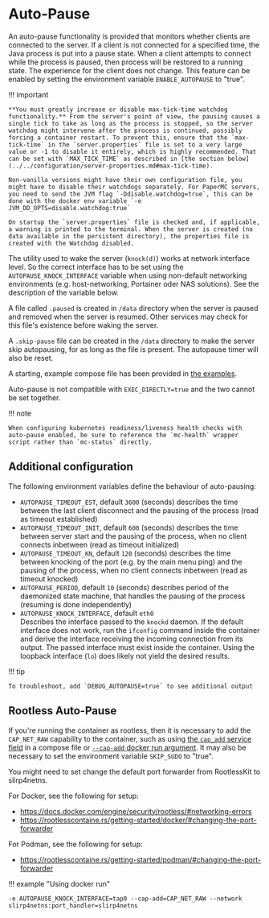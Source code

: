 # Auto-Pause

An auto-pause functionality is provided that monitors whether clients are connected to the server. If a client is not connected for a specified time, the Java process is put into a pause state. When a client attempts to connect while the process is paused, then process will be restored to a running state. The experience for the client does not change. This feature can be enabled by setting the environment variable `ENABLE_AUTOPAUSE` to "true".

!!! important

    **You must greatly increase or disable max-tick-time watchdog functionality.** From the server's point of view, the pausing causes a single tick to take as long as the process is stopped, so the server watchdog might intervene after the process is continued, possibly forcing a container restart. To prevent this, ensure that the `max-tick-time` in the `server.properties` file is set to a very large value or -1 to disable it entirely, which is highly recommended. That can be set with `MAX_TICK_TIME` as described in [the section below](../../configuration/server-properties.md#max-tick-time).

    Non-vanilla versions might have their own configuration file, you might have to disable their watchdogs separately. For PaperMC servers, you need to send the JVM flag `-Ddisable.watchdog=true`, this can be done with the docker env variable `-e JVM_DD_OPTS=disable.watchdog:true`

    On startup the `server.properties` file is checked and, if applicable, a warning is printed to the terminal. When the server is created (no data available in the persistent directory), the properties file is created with the Watchdog disabled.

The utility used to wake the server (`knock(d)`) works at network interface level. So the correct interface has to be set using the `AUTOPAUSE_KNOCK_INTERFACE` variable when using non-default networking environments (e.g. host-networking, Portainer oder NAS solutions). See the description of the variable below.

A file called `.paused` is created in `/data` directory when the server is paused and removed when the server is resumed. Other services may check for this file's existence before waking the server.

A `.skip-pause` file can be created in the `/data` directory to make the server skip autopausing, for as long as the file is present. The autopause timer will also be reset.

A starting, example compose file has been provided in [the examples](https://github.com/itzg/docker-minecraft-server/blob/master/examples/autopause/compose.yml).

Auto-pause is not compatible with `EXEC_DIRECTLY=true` and the two cannot be set together.

!!! note 

    When configuring kubernetes readiness/liveness health checks with auto-pause enabled, be sure to reference the `mc-health` wrapper script rather than `mc-status` directly.

## Additional configuration

The following environment variables define the behaviour of auto-pausing:

- `AUTOPAUSE_TIMEOUT_EST`, default `3600` (seconds)
  describes the time between the last client disconnect and the pausing of the process (read as timeout established)
- `AUTOPAUSE_TIMEOUT_INIT`, default `600` (seconds)
  describes the time between server start and the pausing of the process, when no client connects inbetween (read as timeout initialized)
- `AUTOPAUSE_TIMEOUT_KN`, default `120` (seconds)
  describes the time between knocking of the port (e.g. by the main menu ping) and the pausing of the process, when no client connects inbetween (read as timeout knocked)
- `AUTOPAUSE_PERIOD`, default `10` (seconds)
  describes period of the daemonized state machine, that handles the pausing of the process (resuming is done independently)
- `AUTOPAUSE_KNOCK_INTERFACE`, default `eth0`
  <br>Describes the interface passed to the `knockd` daemon. If the default interface does not work, run the `ifconfig` command inside the container and derive the interface receiving the incoming connection from its output. The passed interface must exist inside the container. Using the loopback interface (`lo`) does likely not yield the desired results.

!!! tip

    To troubleshoot, add `DEBUG_AUTOPAUSE=true` to see additional output

## Rootless Auto-Pause

If you're running the container as rootless, then it is necessary to add the `CAP_NET_RAW` capability to the container, such as using [the `cap_add` service field](https://docs.docker.com/compose/compose-file/05-services/#cap_add) in a compose file or [`--cap-add` docker run argument](https://docs.docker.com/engine/reference/run/#runtime-privilege-and-linux-capabilities). It may also be necessary to set the environment variable `SKIP_SUDO` to "true". 

You might need to set change the default port forwarder from RootlessKit to slirp4netns.

For Docker, see the following for setup:

- https://docs.docker.com/engine/security/rootless/#networking-errors
- https://rootlesscontaine.rs/getting-started/docker/#changing-the-port-forwarder

For Podman, see the following for setup:
- https://rootlesscontaine.rs/getting-started/podman/#changing-the-port-forwarder


!!! example "Using docker run"

    -e AUTOPAUSE_KNOCK_INTERFACE=tap0 --cap-add=CAP_NET_RAW --network slirp4netns:port_handler=slirp4netns

